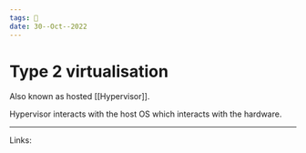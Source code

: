 ```yaml
---
tags: 🌱
date: 30--Oct--2022
---
```


# Type 2 virtualisation

Also known as hosted [[Hypervisor]].

Hypervisor interacts with the host OS which interacts with the hardware.

---
Links: 